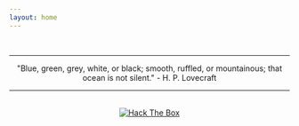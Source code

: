 ```yaml
---
layout: home
---
```

<center>
<br />
<hr class="hr-line">
"Blue, green, grey, white, or black; smooth, ruffled, or mountainous; that ocean is not silent." - H. P. Lovecraft
<hr class="hr-line">
<br />
<a href="https://www.hackthebox.eu/profile/56695"><img src="https://www.hackthebox.eu/badge/image/56695" alt="Hack The Box"></a>
</center>
